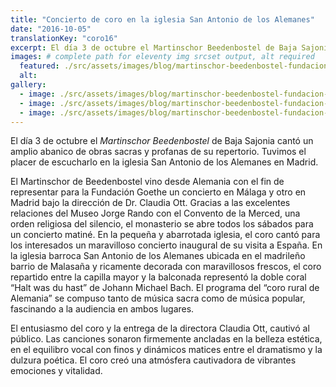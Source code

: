 ```yaml
---
title: "Concierto de coro en la iglesia San Antonio de los Alemanes"
date: "2016-10-05"
translationKey: "coro16"
excerpt: El día 3 de octubre el Martinschor Beedenbostel de Baja Sajonia cantó un amplio abanico de obras sacras y profanas de su repertorio.
images: # complete path for eleventy img srcset output, alt required
  featured: ./src/assets/images/blog/martinschor-beedenbostel-fundacion-goethe-2016-11.jpg
  alt:
gallery:
  - image: ./src/assets/images/blog/martinschor-beedenbostel-fundacion-goethe-2016-06.jpg
  - image: ./src/assets/images/blog/martinschor-beedenbostel-fundacion-goethe-2016-03.jpg
  - image: ./src/assets/images/blog/martinschor-beedenbostel-fundacion-goethe-2016-10.jpg
---
```


El día 3 de octubre el _Martinschor Beedenbostel_ de Baja Sajonia cantó un amplio abanico de obras sacras y profanas de su repertorio. Tuvimos el placer de escucharlo en la iglesia San Antonio de los Alemanes en Madrid.

El Martinschor de Beedenbostel vino desde Alemania con el fin de representar para la Fundación Goethe un concierto en Málaga y otro en Madrid bajo la dirección de Dr. Claudia Ott. Gracias a las excelentes relaciones del Museo Jorge Rando con el Convento de la Merced, una orden religiosa del silencio, el monasterio se abre todos los sábados para un concierto matiné. En la pequeña y abarrotada iglesia, el coro cantó para los interesados un maravilloso concierto inaugural de su visita a España. En la iglesia barroca San Antonio de los Alemanes ubicada en el madrileño barrio de Malasaña y ricamente decorada con maravillosos frescos, el coro repartido entre la capilla mayor y la balconada representó la doble coral “Halt was du hast” de Johann Michael Bach. El programa del “coro rural de Alemania” se compuso tanto de música sacra como de música popular, fascinando a la audiencia en ambos lugares.

El entusiasmo del coro y la entrega de la directora Claudia Ott, cautivó al público. Las canciones sonaron firmemente ancladas en la belleza estética, en el equilibro vocal con finos y dinámicos matices entre el dramatismo y la dulzura poética. El coro creó una atmósfera cautivadora de vibrantes emociones y vitalidad.
